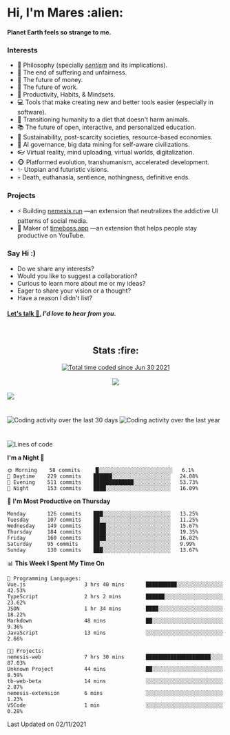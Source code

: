 <h1>Hi, I'm Mares :alien:</h1>

#### Planet Earth feels so strange to me.

### **Interests**

- 🌊 Philosophy (specially [_sentism_][sentismmedium] and its implications).
- 🎯 The end of suffering and unfairness.
- 💸 The future of money.
- 💼 The future of work.
- 🧠 Productivity, Habits, & Mindsets.
- 💻 Tools that make creating new and better tools easier (especially in software).
- 🥗 Transitioning humanity to a diet that doesn't harm animals.
- 📚 The future of open, interactive, and personalized education.
- 🌱 Sustainability, post-scarcity societies, resource-based economies.
- 🤖 AI governance, big data mining for self-aware civilizations.
- 👓 Virtual reality, mind uploading, virtual worlds, digitalization.
- 🐵 Platformed evolution, transhumanism, accelerated development.
- ✨ Utopian and futuristic visions.
- 💀 Death, euthanasia, sentience, nothingness, definitive ends.


### **Projects**

- ⚡ Building [nemesis.run](https://nemesis.run) —an extension that neutralizes the addictive UI patterns of social media.
- 💎 Maker of [timeboss.app](https://timeboss.app) —an extension that helps people stay productive on YouTube.


### **Say Hi :)**

- Do we share any interests?
- Would you like to suggest a collaboration?
- Curious to learn more about me or my ideas?
- Eager to share your vision or a thought?
- Have a reason I didn't list?

#### [Let's talk :wave:.](mailto:mareszhar@gmail.com) _I'd love to hear from you_.

[sentismmedium]: https://medium.com/@mareszhar/born-a-prisoner-a-reflection-about-life-its-struggles-and-a-plan-to-escape-d8566ce9b026

<br>

<h2 align="center">Stats :fire:</h2>

<div align="center">
  <a href="https://wakatime.com/@cfdc0e0d-4860-4b62-9ff0-cb659185525e">
    <img src="https://wakatime.com/badge/user/cfdc0e0d-4860-4b62-9ff0-cb659185525e.svg" alt="Total time coded since Jun 30 2021" />
  </a>
</div>

<br>

<div align="center">
  <img src="https://github-readme-streak-stats.herokuapp.com?user=mareszhar&theme=black-ice&hide_border=true&stroke=FFFFFF15&ring=DF8FFE&fire=DF8FFE&currStreakLabel=DF8FFE&background=1A232A&currStreakNum=86FFAB">
</div>

<!-- Add or remove this: &dates=B1AAB3FF at the end of the streak stats URL if they get bugged and aren't updating -->

<br>

<img src="https://activity-graph.herokuapp.com/graph?username=mareszhar&theme=nord&bg_color=00000000&color=979797&line=DF8FFE&point=00000000&area=true&hide_border=true">

<br>

<h1></h1>

<img src="https://wakatime.com/share/@mares/5df0ff02-9c79-41b4-b540-51dc9c65a57b.svg" alt="Coding activity over the last 30 days" />
<img src="https://wakatime.com/share/@mares/ea89ba71-f374-40af-930c-e0655909fe37.svg" alt="Coding activity over the last year" />

<h1></h1>

<!--START_SECTION:waka-->
![Lines of code](https://img.shields.io/badge/From%20Hello%20World%20I%27ve%20Written-156448%20lines%20of%20code-blue)

**I'm a Night 🦉** 

```text
🌞 Morning    58 commits     █░░░░░░░░░░░░░░░░░░░░░░░░   6.1% 
🌆 Daytime    229 commits    ██████░░░░░░░░░░░░░░░░░░░   24.08% 
🌃 Evening    511 commits    █████████████░░░░░░░░░░░░   53.73% 
🌙 Night      153 commits    ████░░░░░░░░░░░░░░░░░░░░░   16.09%

```
📅 **I'm Most Productive on Thursday** 

```text
Monday       126 commits    ███░░░░░░░░░░░░░░░░░░░░░░   13.25% 
Tuesday      107 commits    ██░░░░░░░░░░░░░░░░░░░░░░░   11.25% 
Wednesday    149 commits    ████░░░░░░░░░░░░░░░░░░░░░   15.67% 
Thursday     184 commits    ████░░░░░░░░░░░░░░░░░░░░░   19.35% 
Friday       160 commits    ████░░░░░░░░░░░░░░░░░░░░░   16.82% 
Saturday     95 commits     ██░░░░░░░░░░░░░░░░░░░░░░░   9.99% 
Sunday       130 commits    ███░░░░░░░░░░░░░░░░░░░░░░   13.67%

```


📊 **This Week I Spent My Time On** 

```text
💬 Programming Languages: 
Vue.js                   3 hrs 40 mins       ██████████░░░░░░░░░░░░░░░   42.53% 
TypeScript               2 hrs 2 mins        ██████░░░░░░░░░░░░░░░░░░░   23.62% 
JSON                     1 hr 34 mins        ████░░░░░░░░░░░░░░░░░░░░░   18.22% 
Markdown                 48 mins             ██░░░░░░░░░░░░░░░░░░░░░░░   9.36% 
JavaScript               13 mins             ░░░░░░░░░░░░░░░░░░░░░░░░░   2.66%

🐱‍💻 Projects: 
nemesis-web              7 hrs 30 mins       █████████████████████░░░░   87.03% 
Unknown Project          44 mins             ██░░░░░░░░░░░░░░░░░░░░░░░   8.59% 
tb-web-beta              14 mins             ░░░░░░░░░░░░░░░░░░░░░░░░░   2.87% 
nemesis-extension        6 mins              ░░░░░░░░░░░░░░░░░░░░░░░░░   1.23% 
VSCode                   1 min               ░░░░░░░░░░░░░░░░░░░░░░░░░   0.28%

```


 Last Updated on 02/11/2021
<!--END_SECTION:waka-->
